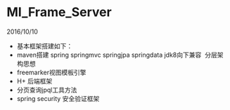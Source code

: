 # MI_Frame_Server
2016/10/10
- 基本框架搭建如下：
- maven搭建 spring springmvc springjpa springdata jdk8向下兼容  分层架构思想
- freemarker视图模板引擎
- H+ 后端框架
- 分页查询jpql工具方法
- spring security 安全验证框架

